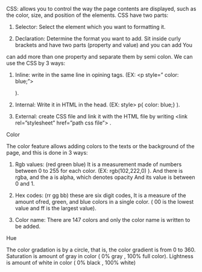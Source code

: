 CSS: allows you to control the way the page contents are displayed, such as the color, size, and position of the elements. CSS have two parts:


1) Selector: Select the element which you want to formatting it.


2) Declaration: Determine the format you want to add. Sit inside curly brackets and have two parts (property and value) and you can add You 


can add more than one property and separate them by semi colon.
We can use the CSS by 3 ways:


1) Inline: write in the same line in opining tags. (EX: <p style=” color: blue;”> </p> ).


2) Internal: Write it in HTML in the head. (EX: style> p{ color: blue;} </style> ).


3) External: create CSS file and link it with the HTML file by writing <link rel=”stylesheet” href=”path css file”> .


Color

The color feature allows adding colors to the texts or the background of the page, and this is done in 3 ways:


1) Rgb values: (red green blue) It is a measurement made of numbers between 0 to 255 for each color. (EX: rgb(102,222,0) ). And there is rgba, and the a is alpha, which denotes opacity And its value is between 0 and 1.


2) Hex codes: (rr gg bb) these are six digit codes, It is a measure of the  amount ofred, green, and blue colors in a single color. ( 00 is the lowest value and ff is the largest value).


3) Color name: There are 147 colors and only the color name is written to be added.


Hue 

The color gradation is by a circle, that is, the color gradient is from 0 to 360. Saturation is amount of gray in color ( 0% gray , 100% full color). Lightness is amount of white in color ( 0% black , 100% white)
